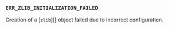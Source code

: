 ### `ERR_ZLIB_INITIALIZATION_FAILED`

Creation of a [`zlib`][] object failed due to incorrect configuration.

<a id="HPE_HEADER_OVERFLOW"></a>
